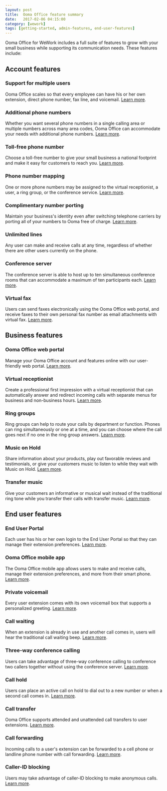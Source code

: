 ```yaml
---
layout: post
title:  Ooma Office feature summary
date:   2017-02-06 04:15:00
category: [wework]
tags: [getting-started, admin-features, end-user-features]
---
```


Ooma Office for WeWork includes a full suite of features to grow with your small business while supporting its communication needs. These features include: 

## Account features

### Support for multiple users

Ooma Office scales so that every employee can have his or her own extension, direct phone number, fax line, and voicemail. [Learn more](/us/en/setting-up-extensions).

### Additional phone numbers

Whether you want several phone numbers in a single calling area or multiple numbers across many area codes, Ooma Office can accommodate your needs with additional phone numbers. [Learn more](/us/en/adding-additional-phone-numbers).

### Toll-free phone number

Choose a toll-free number to give your small business a national footprint and make it easy for customers to reach you. [Learn more](/us/en/adding-a-toll-free-number).

### Phone number mapping

One or more phone numbers may be assigned to the virtual receptionist, a user, a ring group, or the conference service. [Learn more](/us/en/mapping-phone-numbers).

### Complimentary number porting

Maintain your business's identity even after switching telephone carriers by porting all of your numbers to Ooma free of charge. [Learn more](/us/en/porting-in-your-phone-numbers).

### Unlimited lines

Any user can make and receive calls at any time, regardless of whether there are other users currently on the phone. 

### Conference server

The conference server is able to host up to ten simultaneous conference rooms that can accommodate a maximum of ten participants each. [Learn more](/us/en/conference-server).

### Virtual fax

Users can send faxes electronically using the Ooma Office web portal, and receive faxes to their own personal fax number as email attachments with virtual fax. [Learn more](/us/en/virtual-fax). 

## Business features

### Ooma Office web portal

Manage your Ooma Office account and features online with our user-friendly web portal. [Learn more](/us/en/ooma-office-web-portal-admin-guide).

### Virtual receptionist

Create a professional first impression with a virtual receptionist that can automatically answer and redirect incoming calls with separate menus for business and non-business hours. [Learn more](/us/en/virtual-receptionist).

### Ring groups

Ring groups can help to route your calls by department or function. Phones can ring simultaneously or one at a time, and you can choose where the call goes next if no one in the ring group answers. [Learn more](/us/en/ring-groups).

### Music on Hold

Share information about your products, play out favorable reviews and testimonials, or give your customers music to listen to while they wait with Music on Hold. [Learn more](/us/en/music-on-hold).

### Transfer music

Give your customers an informative or musical wait instead of the traditional ring tone while you transfer their calls with transfer music. [Learn more](/us/en/transfer-music).

## End user features

### End User Portal

Each user has his or her own login to the End User Portal so that they can manage their extension preferences. [Learn more](/us/en/ooma-end-user-portal).

### Ooma Office mobile app

The Ooma Office mobile app allows users to make and receive calls, manage their extension preferences, and more from their smart phone. [Learn more](/us/en/ooma-office-mobile-app).

### Private voicemail

Every user extension comes with its own voicemail box that supports a personalized greeting. [Learn more](/us/en/voicemail).

### Call waiting

When an extension is already in use and another call comes in, users will hear the traditional call waiting beep. [Learn more](/us/en/call-waiting).

### Three-way conference calling

Users can take advantage of three-way conference calling to conference two callers together without using the conference server. [Learn more](/us/en/three-way-call-conferencing).

### Call hold

Users can place an active call on hold to dial out to a new number or when a second call comes in. [Learn more](/us/en/placing-calls-on-hold).

### Call transfer

Ooma Office supports attended and unattended call transfers to user extensions. [Learn more](/us/en/transferring-calls).

### Call forwarding

Incoming calls to a user's extension can be forwarded to a cell phone or landline phone number with call forwarding. [Learn more](/us/en/call-forwarding).

### Caller-ID blocking

Users may take advantage of caller-ID blocking to make anonymous calls. [Learn more](/us/en/caller-id-blocking).